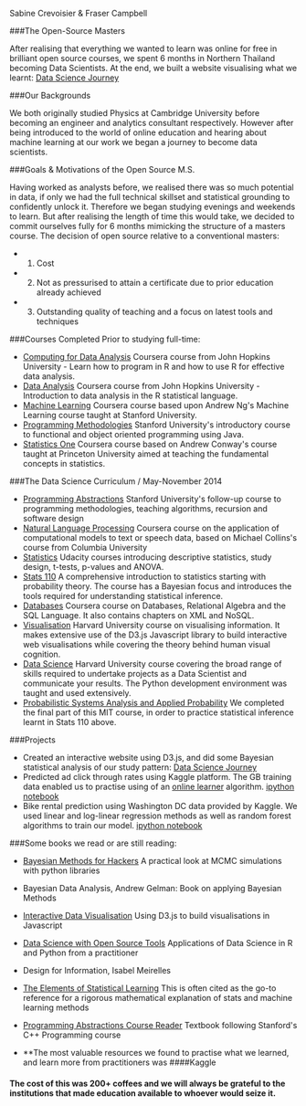 Sabine Crevoisier & Fraser Campbell 

###The Open-Source Masters

After realising that everything we wanted to learn was online for free in brilliant open source courses, we spent 6 months in Northern Thailand becoming Data Scientists. At the end, we built a website visualising what we learnt:
[Data Science Journey](http://datasciencejourney.com/)

###Our Backgrounds

We both originally studied Physics at Cambridge University before becoming an engineer and analytics consultant respectively. However after being introduced to the world of online education and hearing about machine learning at our work we began a journey to become data scientists.

###Goals & Motivations of the Open Source M.S.

Having worked as analysts before, we realised there was so much potential in data, if only we had the full technical skillset and statistical grounding to confidently unlock it. Therefore we began studying evenings and weekends to learn. But after realising the length of time this would take, we decided to commit ourselves fully for 6 months mimicking the structure of a masters course. The decision of open source relative to a conventional masters:
* 1. Cost
* 2. Not as pressurised to attain a certificate due to prior education already achieved
* 3. Outstanding quality of teaching and a focus on latest tools and techniques

###Courses Completed Prior to studying full-time:
* [Computing for Data Analysis](https://www.coursera.org/course/compdata) Coursera course from John Hopkins University - Learn how to program in R and how to use R for effective data analysis.
* [Data Analysis](https://www.coursera.org/course/dataanalysis) Coursera course from John Hopkins University - Introduction to data analysis in the R statistical language.
* [Machine Learning](https://class.coursera.org/ml-004) Coursera course based upon Andrew Ng's Machine Learning course taught at Stanford University.
* [Programming Methodologies](http://see.stanford.edu/errors/default.aspx?aspxerrorpath=/see/courseinfo.aspx) Stanford University's introductory course to functional and object oriented programming using Java.
* [Statistics One](https://class.coursera.org/ml-004) Coursera course based on Andrew Conway's course taught at Princeton University aimed at teaching the fundamental concepts in statistics.

###The Data Science Curriculum / May-November 2014
* [Programming Abstractions](http://see.stanford.edu/errors/default.aspx?aspxerrorpath=/see/courseinfo.aspx) Stanford University's follow-up course to programming methodologies, teaching algorithms, recursion and software design
* [Natural Language Processing](https://class.coursera.org/nlangp-001) Coursera course on the application of computational models to text or speech data, based on Michael Collins's course from Columbia University
* [Statistics](https://www.udacity.com/course/viewer#!/c-st095) Udacity courses introducing descriptive statistics, study design, t-tests, p-values and ANOVA.
* [Stats 110](http://projects.iq.harvard.edu/stat110/home) A comprehensive introduction to statistics starting with probability theory. The course has a Bayesian focus and introduces the tools required for understanding statistical inference.
* [Databases](https://class.coursera.org/db) Coursera course on Databases, Relational Algebra and the SQL Language. It also contains chapters on XML and NoSQL.
* [Visualisation](http://www.cs171.org/#!index.md) Harvard University course on visualising information. It makes extensive use of the D3.js Javascript library to build interactive web visualisations while covering the theory behind human visual cognition.
* [Data Science](http://cs109.org/) Harvard University course covering the broad range of skills required to undertake projects as a Data Scientist and communicate your results. The Python development environment was taught and used extensively.
* [Probabilistic Systems Analysis and Applied Probability](http://ocw.mit.edu/courses/electrical-engineering-and-computer-science/6-041-probabilistic-systems-analysis-and-applied-probability-fall-2010/) We completed the final part of this MIT course, in order to practice statistical inference learnt in Stats 110 above.

###Projects
* Created an interactive website using D3.js, and did some Bayesian statistical analysis of our study pattern:
[Data Science Journey](http://datasciencejourney.com/)
* Predicted ad click through rates using Kaggle platform. The GB training data enabled us to practise using of an [online learner](http://hunch.net/~vw/) algorithm. [ipython notebook](http://nbviewer.ipython.org/github/fraser-campbell/Machine-Learning-Projects/blob/master/Avazu/Avazu%20Click%20Through%20Rate.ipynb)
* Bike rental prediction using Washington DC data provided by Kaggle. We used linear and log-linear regression methods as well as random forest algorithms to train our model. [ipython notebook](http://nbviewer.ipython.org/github/fraser-campbell/Machine-Learning-Projects/blob/master/Bike%20Sharing/Bike%20Sharing.ipynb)

###Some books we read or are still reading:
* [Bayesian Methods for Hackers](https://github.com/CamDavidsonPilon/Probabilistic-Programming-and-Bayesian-Methods-for-Hackers) A practical look at MCMC simulations with python libraries
* Bayesian Data Analysis, Andrew Gelman: Book on applying Bayesian Methods
* [Interactive Data Visualisation](http://alignedleft.com/tutorials/d3) Using D3.js to build visualisations in Javascript
* [Data Science with Open Source Tools](http://it-ebooks.info/book/624/) Applications of Data Science in R and Python from a practitioner
* Design for Information, Isabel Meirelles
* [The Elements of Statistical Learning](http://statweb.stanford.edu/~tibs/ElemStatLearn/) This is often cited as the go-to reference for a rigorous mathematical explanation of stats and machine learning methods
* [Programming Abstractions Course Reader](http://web.stanford.edu/class/cs106l/course-reader/full_course_reader.pdf) Textbook following Stanford's C++ Programming course

* **The most valuable resources we found to practise what we learned, and learn more from practitioners was ####Kaggle

#### The cost of this was 200+ coffees and we will always be grateful to the institutions that made education available to whoever would seize it.